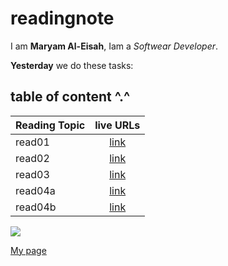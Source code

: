 # readingnote



I am **Maryam Al-Eisah**, Iam a *Softwear Developer*.

**Yesterday** we do these tasks:



## table of content ^.^
| Reading Topic       | live URLs     |
| :------------- | :----------: |
|  read01 |[link](read01)   |
| read02   | [link](read02) |
| read03   | [link](read03) |
| read04a   | [link](read04a) |
|read04b|[link](read04b)
![](https://fscomps.fotosearch.com/compc/CSP/CSP320/photos-software-developer-programming-stock-image__k49565133.jpg)

[My page](https://github.com/MaryamAlEisah/readingnote)